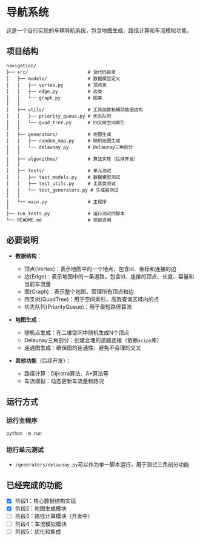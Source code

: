 # 导航系统

这是一个自行实现的车辆导航系统，包含地图生成、路径计算和车流模拟功能。



## 项目结构

```
navigation/
├── src/                      # 源代码目录
│   ├── models/               # 数据模型定义
│   │   ├── vertex.py         # 顶点类
│   │   ├── edge.py           # 边类
│   │   └── graph.py          # 图类
│   │
│   ├── utils/                # 工具函数和辅助数据结构
│   │   ├── priority_queue.py # 优先队列
│   │   └── quad_tree.py      # 四叉树空间索引
│   │
│   ├── generators/           # 地图生成
│   │   ├── random_map.py     # 随机地图生成
│   │   └── delaunay.py       # Delaunay三角剖分
│   │
│   ├── algorithms/           # 算法实现（后续开发）
│   │
│   ├── tests/                # 单元测试
│   │   ├── test_models.py    # 数据模型测试
│   │   ├── test_utils.py     # 工具类测试
│   │   └── test_generators.py # 生成器测试
│   │
│   └── main.py               # 主程序
│
├── run_tests.py              # 运行测试的脚本
└── README.md                 # 项目说明
```

## 必要说明

- **数据结构**：
  - 顶点(Vertex)：表示地图中的一个地点，包含id、坐标和连接的边
  - 边(Edge)：表示地图中的一条道路，包含id、连接的顶点、长度、容量和当前车流量
  - 图(Graph)：表示整个地图，管理所有顶点和边
  - 四叉树(QuadTree)：用于空间索引，高效查询区域内的点
  - 优先队列(PriorityQueue)：用于最短路径算法

- **地图生成**：
  - 随机点生成：在二维空间中随机生成N个顶点
  - Delaunay三角剖分：创建合理的道路连接（依赖`scipy`库）
  - 连通图生成：确保图的连通性，避免不合理的交叉

- **其他功能**（后续开发）：
  - 路径计算：Dijkstra算法、A*算法等
  - 车流模拟：动态更新车流量和路况

## 运行方式


### 运行主程序

```
python -m run
```

### 运行单元测试
- `/generators/delaunay.py`可以作为单一脚本运行，用于测试三角剖分功能


## 已经完成的功能

- [x] 阶段1：核心数据结构实现
- [x] 阶段2：地图生成模块
- [ ] 阶段3：路径计算模块（开发中）
- [ ] 阶段4：车流模拟模块
- [ ] 阶段5：优化和集成 